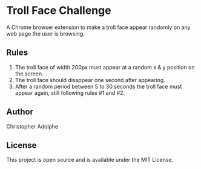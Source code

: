 # Troll Face Challenge
A Chrome browser extension to make a troll face appear randomly on any web page the user is browsing.

## Rules
 1. The troll face of width 200px must appear at a random x & y position on the screen.
 2. The troll face should disappear one second after appearing.
 3. After a random period between 5 to 30 seconds the troll face must appear again, still following rules #1 and #2.

## Author
Christopher Adolphe

## License
This project is open source and is available under the MIT License.
